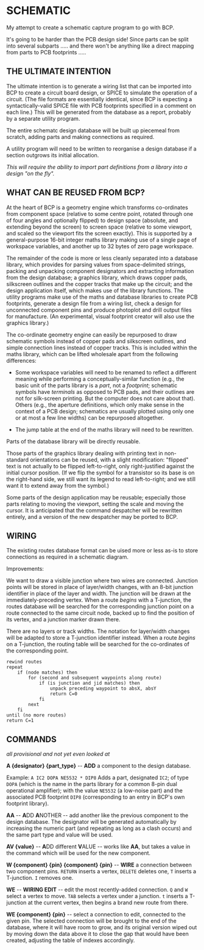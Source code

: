 # SCHEMATIC

My attempt to create a schematic capture program to go with BCP.

It's going to be harder than the PCB design side!  Since parts can be split into
several subparts .....  and there won't be anything like a direct mapping from
parts to PCB footprints .....

## THE ULTIMATE INTENTION

The ultimate intention is to generate a wiring list that can be imported into
BCP to create a circuit board design, or SPICE to simulate the operation of a
circuit.  (The file formats are essentially identical, since BCP is expecting
a syntactically-valid SPICE file with PCB footprints specified in a comment
on each line.)  This will be generated from the database as a report, probably
by a separate utility program.

The entire schematc design database will be built up piecemeal from scratch,
adding parts and making connections as required.

A utility program will need to be written to reorganise a design database if
a section outgrows its initial allocation.

_This will require the ability to import part definitions from a library into a
design "on the fly"._

## WHAT CAN BE REUSED FROM BCP?

At the heart of BCP is a geometry engine which transforms co-ordinates from
component space  (relative to some centre point, rotated through one of four
angles and optionally flipped)  to design space  (absolute, and extending
beyond the screen)  to screen space  (relative to some viewport, and scaled
so the viewport fits the screen exactly).  This is supported by a 
general-purpose 16-bit integer maths library making use of a single page of
workspace variables, and another up to 32 bytes of zero page workspace.

The remainder of the code is more or less cleanly separated into a database
library, which provides for parsing values from space-delimited strings,
packing and unpacking component designators and extracting information from
the design database; a graphics library, which draws copper pads, silkscreen
outlines and the copper tracks that make up the circuit; and the design
application itself, which makes use of the library functions.  The utility
programs make use of the maths and database libraries to create PCB
footprints, generate a design file from a wiring list, check a design for
unconnected component pins and produce photoplot and drill output files for
manufacture.  (An experimental, visual footprint creator will also use the
graphics library.)

The co-ordinate geometry engine can easily be repurposed to draw schematic
symbols instead of copper pads and silkscreen outlines, and simple connection
lines instead of copper tracks.  This is included within the maths library,
which can be lifted wholesale apart from the following differences:

* Some workspace variables will need to be renamed to reflect a different
meaning while performing a conceptually-similar function  (e.g., the basic
unit of the parts library is a _part_, not a _footprint_; schematic symbols
have _terminals_ as opposed to PCB pads, and their outlines are not for
silk-screen printing.  But the computer does not care about that).  Others
(e.g., the aperture definitions, which only make sense in the context of a
PCB design; schematics are usually plotted using only one or at most a few
line widths)  can be repurposed altogether.

* The jump table at the end of the maths library will need to be rewritten.

Parts of the database library will be directly reusable.

Those parts of the graphics library dealing with printing text in non-standard
orientations can be reused, with a slight modification:  "flipped" text is not
actually to be flipped left-to-right, only right-justified against the initial
cursor position.  (If we flip the symbol for a transistor so its base is on
the right-hand side, we still want its legend to read left-to-right; and we
still want it to extend away from the symbol.)

Some parts of the design application may be reusable; especially those parts
relating to moving the viewport, setting the scale and moving the cursor.  It
is anticipated that the command despatcher will be rewritten entirely, and a
version of the new despatcher may be ported to BCP.

## WIRING

The existing routes database format can be uised more or less as-is to store
connections as required in a schematic diagram.

Improvements:

We want to draw a visible junction where two wires are connected.
Junction points will be stored in place of layer/width changes, with an 8-bit
junction identifier in place of the layer and width.  The junction will
be drawn at the immediately-preceding vertex.  When a route _begins_ with a
T-junction, the routes database will be searched for the corresponding
junction point on a route connected to the same circuit node, backed up to
find the position of its vertex, and a junction marker drawn there.

There are no layers or track widths.  The notation for layer/width changes
will be adapted to store a T-junction identifier instead.  When a route _begins_
on a T-junction, the routing table will be searched for the co-ordinates of
the corresponding point.

```
rewind routes
repeat
    if (node matches) then
        for (second and subsequent waypoints along route)
            if (is junction and jid matches) then
                unpack preceding waypoint to absX, absY
                return C=0
            fi
        next
    fi
until (no more routes)
return C=1
```

## COMMANDS

_all provisional and not yet even looked at_

**A {designator} {part_type}** -- **ADD** a component to the design database.

Example: `A IC2 DOPA NE5532 * DIP8`  Adds a part, designated `IC2`; of type
`DOPA`  (which is the name in the parts library for a common 8-pin dual
operational amplifier);  with the value `NE5532`  (a low-noise part)  and the
associated PCB footprint `DIP8`  (corresponding to an entry in BCP's own
footprint library).

**AA** -- **A**DD **A**NOTHER -- add another like the previous component to the
design database.  The designator will be generated automatically by increasing
the numeric part  (and repeating as long as a clash occurs)  and the same
part type and value will be used.

**AV {value}** -- **A**DD different **V**ALUE -- works like **AA**, but takes
a value in the command which will be used for the new component.

**W {component} {pin} {component} {pin}** -- **WIRE** a connection between
two component pins.  `RETURN` inserts a vertex, `DELETE` deletes one, `T`
inserts a T-junction. `I` removes one.

**WE** -- **WIRING EDIT** -- edit the most recently-added connection.  `Q` and
`W` select a vertex to move. `TAB` selects a vertex under a junction.  `t`
inserts a T-junction at the current vertex, then begins a brand new route from
there.

**WE {component} {pin}** -- select a connection to edit, connected to the given
pin.  The selected connection will be brought to the end of the database, where
it will have room to grow, and its original version wiped out by moving down
the data above it to close the gap that would have been created, adjusting
the table of indexes accordingly.





